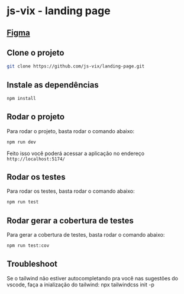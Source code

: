 # js-vix - landing page

## [Figma](https://www.figma.com/design/VYXsJYHfLMZGeqTdmdPNcv/js-vix---divulga%C3%A7%C3%A3o?m=dev&node-id=249-566&t=Hnif80X7vGKHZaOb-1)

## Clone o projeto
```bash
git clone https://github.com/js-vix/landing-page.git
```

## Instale as dependências
```bash
npm install
```

## Rodar o projeto

Para rodar o projeto, basta rodar o comando abaixo:
```bash
npm run dev
````

Feito isso você poderá acessar a aplicação no endereço `http://localhost:5174/`

## Rodar os testes

Para rodar os testes, basta rodar o comando abaixo:

```bash
npm run test
```

## Rodar gerar a cobertura de testes

Para gerar a cobertura de testes, basta rodar o comando abaixo:

```bash
npm run test:cov
```

## Troubleshoot

Se o tailwind não estiver autocompletando pra você nas sugestões do vscode, faça a inialização do tailwind:
npx tailwindcss init -p
